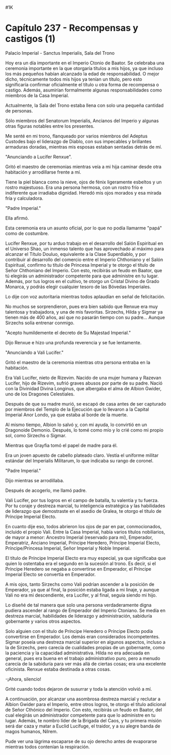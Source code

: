 
#1K 

# Capítulo 237 - Recompensas y castigos (1)


Palacio Imperial - Sanctus Imperialis, Sala del Trono

Hoy era un día importante en el Imperio Ctonio de Baator. Se celebraba una ceremonia importante en la que otorgaría títulos a mis hijos, ya que incluso los más pequeños habían alcanzado la edad de responsabilidad. O mejor dicho, técnicamente todos mis hijos ya tenían un título, pero esto significaría confirmar oficialmente el título u otra forma de recompensa o castigo. Además, asumirían formalmente algunas responsabilidades como miembros de la Casa Imperial.

Actualmente, la Sala del Trono estaba llena con solo una pequeña cantidad de personas.

Sólo miembros del Senatorum Imperialis, Ancianos del Imperio y algunas otras figuras notables entre los presentes.

Me senté en mi trono, flanqueado por varios miembros del Adeptus Custodes bajo el liderazgo de Diablo, con sus impecables y brillantes armaduras doradas, mientras mis esposas estaban sentadas detrás de mí.

"Anunciando a Lucifer Renxue".

Gritó el maestro de ceremonias mientras veía a mi hija caminar desde otra habitación y arrodillarse frente a mí.

Tiene la piel blanca como la nieve, ojos de fénix ligeramente esbeltos y un rostro majestuoso. Era una persona hermosa, con un rostro frío e indiferente que irradiaba dignidad. Heredó mis ojos morados y esa mirada fría y calculadora.

"Padre Imperial."

Ella afirmó.

Esta ceremonia era un asunto oficial, por lo que no podía llamarme "papá" como de costumbre.

Lucifer Renxue, por tu arduo trabajo en el desarrollo del Salón Espiritual en el Universo Shao, un inmenso talento que has aprovechado al máximo para alcanzar el Título Douluo, equivalente a la Clase Superdiablo, y por contribuir al desarrollo del comercio entre el Imperio Chthoniano y el Salón Espiritual, confirmo tu título de Princesa Imperial y te otorgo el título de Señor Chthoniano del Imperio. Con esto, recibirás un feudo en Baator, que tú elegirás un administrador competente para que administre en tu lugar. Además, por tus logros en el cultivo, te otorgo un Cristal Divino de Grado Monarca, y podrás elegir cualquier tesoro de las Bóvedas Imperiales.

Lo dije con voz autoritaria mientras todos aplaudían en señal de felicitación.

No muchos se sorprendieron, pues era bien sabido que Renxue era muy talentosa y trabajadora, y una de mis favoritas. Sirzechs, Hilda y Sigmar ya tienen más de 400 años, así que no pasarán tiempo con su padre... Aunque Sirzechs solía entrenar conmigo.

"Acepto humildemente el decreto de Su Majestad Imperial."

Dijo Renxue e hizo una profunda reverencia y se fue lentamente.

"Anunciando a Vali Lucifer."

Gritó el maestro de la ceremonia mientras otra persona entraba en la habitación.

Era Vali Lucifer, nieto de Rizevim. Nacido de una mujer humana y Razevan Lucifer, hijo de Rizevim, sufrió graves abusos por parte de su padre. Nació con la Divinidad Divina Longinus, que albergaba el alma de Albion Gwider, uno de los Dragones Celestiales.

Después de que su madre murió, se escapó de casa antes de ser capturado por miembros del Templo de la Ejecución que lo llevaron a la Capital Imperial Anor Londo, ya que estaba al borde de la muerte.

Al mismo tiempo, Albion lo salvó y, con mi ayuda, lo convirtió en un Dragonoide Demonio. Después, lo tomé como mío y lo crié como mi propio sol, como Sirzechs o Sigmar.

Mientras que Grayfia tomó el papel de madre para él.

Era un joven apuesto de cabello plateado claro. Vestía el uniforme militar estándar del Imperialis Militarum, lo que indicaba su rango de coronel.

"Padre Imperial."

Dijo mientras se arrodillaba.

Después de acogerlo, me llamó padre.

Vali Lucifer, por tus logros en el campo de batalla, tu valentía y tu fuerza. Por tu coraje y destreza marcial, tu inteligencia estratégica y las habilidades de liderazgo que demostraste en el asedio de Gralea, te otorgo el título de Príncipe Imperial Electo.

En cuanto dije eso, todos abrieron los ojos de par en par, conmocionados, incluido el propio Vali. Entre la Casa Imperial, había varios títulos nobiliarios, de mayor a menor: Ancestro Imperial (reservado para mí), Emperador, Emperatriz, Anciano Imperial, Príncipe Heredero, Príncipe Imperial Electo, Príncipe/Princesa Imperial, Señor Imperial y Noble Imperial.

El título de Príncipe Imperial Electo era muy especial, ya que significaba que quien lo ostentaba era el segundo en la sucesión al trono. Es decir, si el Príncipe Heredero se negaba a convertirse en Emperador, el Príncipe Imperial Electo se convertía en Emperador.

A mis ojos, tanto Sirzechs como Vali podrían ascender a la posición de Emperador, ya que al final, la posición estaba ligada a mi linaje, y aunque Vali no era mi descendiente, era Lucifer, y al final, seguía siendo mi hijo.

Lo diseñé de tal manera que solo una persona verdaderamente digna pudiera ascender al rango de Emperador del Imperio Ctoniano. Se medía en destreza marcial, habilidades de liderazgo y administración, sabiduría gobernante y varios otros aspectos.

Solo alguien con el título de Príncipe Heredero o Príncipe Electo podía convertirse en Emperador. Los demás eran considerados incompetentes. Sigmar poseía una destreza marcial superior en algunos aspectos, incluso a la de Sirzechs, pero carecía de cualidades propias de un gobernante, como la paciencia y la capacidad administrativa. Hilda no era adecuada en general, pues era buena en el trabajo administrativo puro, pero a menudo carecía de la sabiduría para ver más allá de ciertas cosas; era una excelente oficinista. Renxue estaba destinada a otras cosas.

-¡Ahora, silencio!

Grité cuando todos dejaron de susurrar y toda la atención volvió a mí.

A continuación, por alcanzar una asombrosa destreza marcial y reclutar a Albion Gwider para el Imperio, entre otros logros, te otorgo el título adicional de Señor Cthónico del Imperio. Con esto, recibirás un feudo en Baator, del cual elegirás un administrador competente para que lo administre en tu lugar. Además, te nombro líder de la Brigada del Caos, y tu primera misión será dar caza y matar a Euclid Lucifuge, el traidor, y a su alegre banda de magos humanos, Nilrem.

Pude ver una lágrima escaparse de su ojo derecho antes de evaporarse mientras todos contenían la respiración.